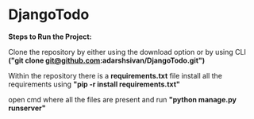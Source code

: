 # DjangoTodo

**Steps to Run the Project:**

Clone the repository by either using the download option or by using CLI **("git clone git@github.com:adarshsivan/DjangoTodo.git")**

Within the repository there is a **requirements.txt** file install all the requirements using **"pip -r install requirements.txt"**

open cmd where all the files are present and run **"python manage.py runserver"**
